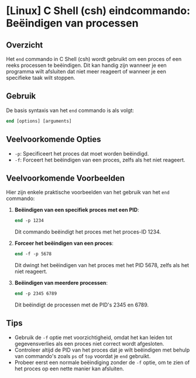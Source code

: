 # [Linux] C Shell (csh) eindcommando: Beëindigen van processen

## Overzicht
Het `end` commando in C Shell (csh) wordt gebruikt om een proces of een reeks processen te beëindigen. Dit kan handig zijn wanneer je een programma wilt afsluiten dat niet meer reageert of wanneer je een specifieke taak wilt stoppen.

## Gebruik
De basis syntaxis van het `end` commando is als volgt:

```csh
end [options] [arguments]
```

## Veelvoorkomende Opties
- `-p`: Specificeert het proces dat moet worden beëindigd.
- `-f`: Forceert het beëindigen van een proces, zelfs als het niet reageert.

## Veelvoorkomende Voorbeelden
Hier zijn enkele praktische voorbeelden van het gebruik van het `end` commando:

1. **Beëindigen van een specifiek proces met een PID**:
   ```csh
   end -p 1234
   ```
   Dit commando beëindigt het proces met het proces-ID 1234.

2. **Forceer het beëindigen van een proces**:
   ```csh
   end -f -p 5678
   ```
   Dit dwingt het beëindigen van het proces met het PID 5678, zelfs als het niet reageert.

3. **Beëindigen van meerdere processen**:
   ```csh
   end -p 2345 6789
   ```
   Dit beëindigt de processen met de PID's 2345 en 6789.

## Tips
- Gebruik de `-f` optie met voorzichtigheid, omdat het kan leiden tot gegevensverlies als een proces niet correct wordt afgesloten.
- Controleer altijd de PID van het proces dat je wilt beëindigen met behulp van commando's zoals `ps` of `top` voordat je `end` gebruikt.
- Probeer eerst een normale beëindiging zonder de `-f` optie, om te zien of het proces op een nette manier kan afsluiten.